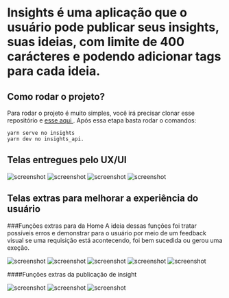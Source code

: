 # Insights é uma aplicação que o usuário pode publicar seus insights, suas ideias, com limite de 400 carácteres e podendo adicionar tags para cada ideia.

## Como rodar o projeto?

Para rodar o projeto é muito simples, você irá precisar clonar esse repositório e <a href="https://github.com/dFrance/insights_api"> esse aqui </a>. Após essa etapa basta rodar o comandos:
```
yarn serve no insights 
yarn dev no insights_api.
```

## Telas entregues pelo UX/UI

![screenshot](https://github.com/dFrance/insights/blob/master/assets_readme/home.png)
![screenshot](https://github.com/dFrance/insights/blob/master/assets_readme/new-insight.png)
![screenshot](https://github.com/dFrance/insights/blob/master/assets_readme/select-category.png)
![screenshot](https://github.com/dFrance/insights/blob/master/assets_readme/selected-category.png)


## Telas extras para melhorar a experiência do usuário

###Funções extras para da Home
A ideia dessas funções foi tratar possíveis erros e demonstrar para o usuário por meio de um feedback visual se uma requisição está acontecendo, foi bem sucedida ou gerou uma exeção.

![screenshot](https://github.com/dFrance/insights/blob/master/assets_readme/home-loading-page.png)
![screenshot](https://github.com/dFrance/insights/blob/master/assets_readme/home-dont-exist-insight.png)
![screenshot](https://github.com/dFrance/insights/blob/master/assets_readme/home-error-request.png)
![screenshot](https://github.com/dFrance/insights/blob/master/assets_readme/home-dont-publish-insight.png)
![screenshot](https://github.com/dFrance/insights/blob/master/assets_readme/feedback-request-connection.png)

####Funções extras da publicação de insight

![screenshot](https://github.com/dFrance/insights/blob/master/assets_readme/publish-insight-feedback-success.png)
![screenshot](https://github.com/dFrance/insights/blob/master/assets_readme/publish-insight-feedback-error.png)
![screenshot](https://github.com/dFrance/insights/blob/master/assets_readme/publish-insight-loading.png)

